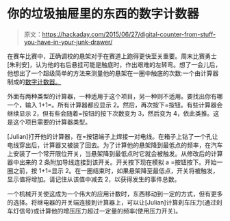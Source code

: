 # 你的垃圾抽屉里的东西的数字计数器

> 原文：<https://hackaday.com/2015/06/27/digital-counter-from-stuff-you-have-in-your-junk-drawer/>

在赛车比赛中，正确调校的悬架对于在赛道上跑得更快至关重要。周末比赛勇士[朱利安]，认为他的右后悬挂可能是触底时，作出艰难的左转弯。想了一会儿后，他想出了一个超级简单的方法来测量他的悬架在一圈中触底的次数:一个由计算器制成的[数字计数器。](http://www.autospeed.com/cms/A_110614/article.html)

外面有两种类型的计算器，一种适用于这个项目，另一种则不适用。要找出你有哪一个，输入 1+1=。所有计算器都应显示 2。然后，再次按下=按钮。有些计算器会继续显示 2，但有些会随着=按钮的按下次数变为 3，然后变为 4，依此类推。这是这个项目需要的计算器类型。

[Julian]打开他的计算器，在=按钮端子上焊接一对电线。在箱子上钻了一个孔让电线穿出后，计算器又被装了回去。为了计算他的悬架降到最低点的频率，在汽车上安装了一个常开限位开关，当悬架降到最低点时它就会被触发。从修改后的计算器中出来的 2 条附加导线连接到该开关。开关按下现在模拟 a =按钮按下。开始一圈之前，按 1+1=显示 2。在一圈结束时，如果悬架降至最低点，开关将被触发，显示值将增加。请记住从该值中减去 2，以获得发生的事件总数。

一个机械开关使这成为一个伟大的应用计数时，东西移动到一定的方式，但有更多的选择。将继电器的开关端连接到计算器上，可以让[Julian]计算刹车压力(通过刹车灯信号)或计算他的增压压力超过一定量的频率(使用压力开关)。